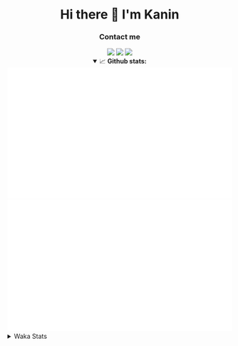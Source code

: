 <div align="center">
 <h1>Hi there 👋 I'm Kanin</h1>
 <h3>Contact me</h3>
 <a href="mailto:im@kanin.dev"><img src="https://img.shields.io/badge/gmail-%23D14836.svg?&style=for-the-badge&logo=gmail&logoColor=white"/></a>
 <a href="https://twitter.com/KaninDev"><img src="https://img.shields.io/badge/twitter-%231DA1F2.svg?&style=for-the-badge&logo=twitter&logoColor=white"/></a>
 <a href="https://www.linkedin.com/in/KaninDev"><img src="https://img.shields.io/badge/linkedin-%230077B5.svg?&style=for-the-badge&logo=linkedin&logoColor=white"/></a>
<details open>
  <summary>📈 <b>Github stats:</b></summary>
  <img src="https://github.com/Kanin/Kanin/blob/master/scripts/GitHubStats/generated/overview.svg"/>
  <img src="https://github.com/Kanin/Kanin/blob/master/scripts/GitHubStats/generated/languages.svg"/>
</details>
</div>

<details>
 <summary>Waka Stats</summary>

<!--START_SECTION:waka-->
![Profile Views](http://img.shields.io/badge/Profile%20Views-37-blue)

![Lines of code](https://img.shields.io/badge/From%20Hello%20World%20I%27ve%20Written-30577%20lines%20of%20code-blue)

**🐱 My Github Data** 

> 🏆 83 Contributions in the Year 2021
 > 
> 📦 35.3 kB Used in Github's Storage 
 > 
> 🚫 Not Opted to Hire
 > 
> 📜 9 Public Repositories 
 > 
> 🔑 5 Private Repositories  
 > 
**I'm an Early 🐤** 

```text
🌞 Morning    96 commits     ████░░░░░░░░░░░░░░░░░░░░░   17.58% 
🌆 Daytime    212 commits    █████████░░░░░░░░░░░░░░░░   38.83% 
🌃 Evening    115 commits    █████░░░░░░░░░░░░░░░░░░░░   21.06% 
🌙 Night      123 commits    █████░░░░░░░░░░░░░░░░░░░░   22.53%

```
📅 **I'm Most Productive on Monday** 

```text
Monday       127 commits    █████░░░░░░░░░░░░░░░░░░░░   23.26% 
Tuesday      83 commits     ███░░░░░░░░░░░░░░░░░░░░░░   15.2% 
Wednesday    93 commits     ████░░░░░░░░░░░░░░░░░░░░░   17.03% 
Thursday     62 commits     ██░░░░░░░░░░░░░░░░░░░░░░░   11.36% 
Friday       50 commits     ██░░░░░░░░░░░░░░░░░░░░░░░   9.16% 
Saturday     48 commits     ██░░░░░░░░░░░░░░░░░░░░░░░   8.79% 
Sunday       83 commits     ███░░░░░░░░░░░░░░░░░░░░░░   15.2%

```


📊 **This Week I Spent My Time On** 

```text
⌚︎ Time Zone: America/New_York

💬 Programming Languages: 
SCSS                     2 hrs 59 mins       ██████████████░░░░░░░░░░░   56.93% 
Python                   1 hr 54 mins        █████████░░░░░░░░░░░░░░░░   36.37% 
virtualenv               7 mins              ░░░░░░░░░░░░░░░░░░░░░░░░░   2.47% 
CSS                      7 mins              ░░░░░░░░░░░░░░░░░░░░░░░░░   2.29% 
Git Config               3 mins              ░░░░░░░░░░░░░░░░░░░░░░░░░   1.25%

🔥 Editors: 
IntelliJ                 3 hrs 12 mins       ███████████████░░░░░░░░░░   61.16% 
PyCharm                  2 hrs 2 mins        █████████░░░░░░░░░░░░░░░░   38.84%

🐱‍💻 Projects: 
Kanin                    2 hrs 57 mins       ██████████████░░░░░░░░░░░   56.42% 
CGLS                     2 hrs 2 mins        █████████░░░░░░░░░░░░░░░░   38.84% 
RadialStatus             14 mins             █░░░░░░░░░░░░░░░░░░░░░░░░   4.74%

💻 Operating System: 
Linux                    5 hrs 14 mins       █████████████████████████   100.0%

```

**I Mostly Code in Python** 

```text
Python                   20 repos            ███████████████████░░░░░░   76.92% 
JavaScript               3 repos             ███░░░░░░░░░░░░░░░░░░░░░░   11.54% 
Kotlin                   1 repo              █░░░░░░░░░░░░░░░░░░░░░░░░   3.85% 
HTML                     1 repo              █░░░░░░░░░░░░░░░░░░░░░░░░   3.85% 
Java                     1 repo              █░░░░░░░░░░░░░░░░░░░░░░░░   3.85%

```


**Timeline**

![Chart not found](https://raw.githubusercontent.com/Kanin/Kanin/master/charts/bar_graph.png) 


 Last Updated on 12/06/2021
<!--END_SECTION:waka-->
</details>

